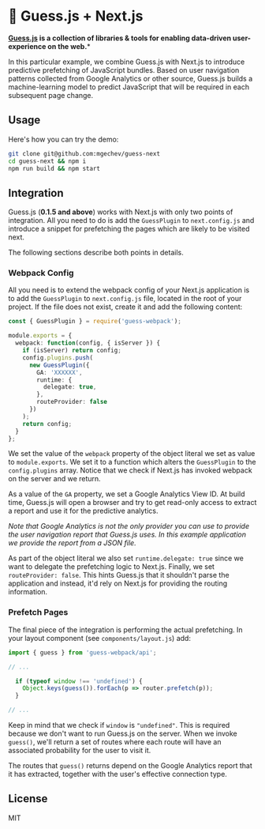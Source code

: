 # 🔮 Guess.js + Next.js

**[Guess.js](https://github.com/guess-js/guess) is a collection of libraries & tools for enabling data-driven user-experience on the web.***

In this particular example, we combine Guess.js with Next.js to introduce predictive prefetching of JavaScript bundles. Based on user navigation patterns collected from Google Analytics or other source, Guess.js builds a machine-learning model to predict JavaScript that will be required in each subsequent page change.

## Usage

Here's how you can try the demo:

```bash
git clone git@github.com:mgechev/guess-next
cd guess-next && npm i
npm run build && npm start
```

## Integration

Guess.js (**0.1.5 and above**) works with Next.js with only two points of integration. All you need to do is add the `GuessPlugin` to `next.config.js` and introduce a snippet for prefetching the pages which are likely to be visited next.

The following sections describe both points in details.

### Webpack Config

All you need is to extend the webpack config of your Next.js application is to add the `GuessPlugin` to `next.config.js` file, located in the root of your project. If the file does not exist, create it and add the following content:

```ts
const { GuessPlugin } = require('guess-webpack');

module.exports = {
  webpack: function(config, { isServer }) {
    if (isServer) return config;
    config.plugins.push(
      new GuessPlugin({
        GA: 'XXXXXX',
        runtime: {
          delegate: true,
        },
        routeProvider: false
      })
    );
    return config;
  }
};
```

We set the value of the `webpack` property of the object literal we set as value to `module.exports`. We set it to a function which alters the `GuessPlugin` to the `config.plugins` array. Notice that we check if Next.js has invoked webpack on the server and we return.

As a value of the `GA` property, we set a Google Analytics View ID. At build time, Guess.js will open a browser and try to get read-only access to extract a report and use it for the predictive analytics.

*Note that Google Analytics is not the only provider you can use to provide the user navigation report that Guess.js uses. In this example application we provide the report from a JSON file.*

As part of the object literal we also set `runtime.delegate: true` since we want to delegate the prefetching logic to Next.js. Finally, we set `routeProvider: false`. This hints Guess.js that it shouldn't parse the application and instead, it'd rely on Next.js for providing the routing information.

### Prefetch Pages

The final piece of the integration is performing the actual prefetching. In your layout component (see `components/layout.js`) add:

```ts
import { guess } from 'guess-webpack/api';

// ...

  if (typeof window !== 'undefined') {
    Object.keys(guess()).forEach(p => router.prefetch(p));
  }

// ...
```

Keep in mind that we check if `window` is `"undefined"`. This is required because we don't want to run Guess.js on the server. When we invoke `guess()`, we'll return a set of routes where each route will have an associated probability for the user to visit it.

The routes that `guess()` returns depend on the Google Analytics report that it has extracted, together with the user's effective connection type.

## License

MIT
